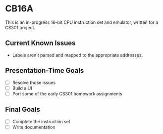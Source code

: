 # CB16A
This is an in-progress 16-bit CPU instruction set and emulator, written for a CS301 project.

## Current Known Issues
- Labels aren't parsed and mapped to the appropriate addresses.

## Presentation-Time Goals
- [ ] Resolve those issues
- [ ] Build a UI
- [ ] Port some of the early CS301 homework assignments

## Final Goals
- [ ] Complete the instruction set
- [ ] Write documentation
